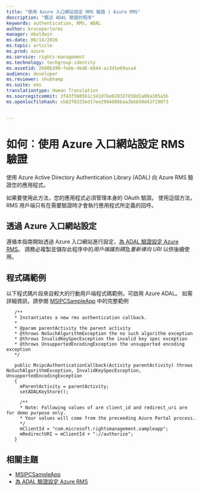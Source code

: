 ```yaml
---
title: "使用 Azure 入口網站設定 RMS 驗證 | Azure RMS"
description: "概述 ADAL 驗證的程序"
keywords: authentication, RMS, ADAL
author: bruceperlerms
manager: mbaldwin
ms.date: 06/14/2016
ms.topic: article
ms.prod: azure
ms.service: rights-management
ms.technology: techgroup-identity
ms.assetid: 2680b399-febb-4bd6-b844-ac3d1e69aca4
audience: developer
ms.reviewer: shubhamp
ms.suite: ems
translationtype: Human Translation
ms.sourcegitcommit: 3f43f5605b1c341d7be618327038d1a86a305a5b
ms.openlocfilehash: cb82f0333ed17ee2994608baa3bbb50d42f19073


---
```


# 如何︰使用 Azure 入口網站設定 RMS 驗證

使用 Azure Active Directory Authentication Library (ADAL) 向 Azure RMS 驗證您的應用程式。

如果要使用此方法，您的應用程式必須管理本身的 OAuth 驗證。 使用這個方法，RMS 用戶端只有在需要驗證時才會執行應用程式所定義的回呼。

## 透過 Azure 入口網站設定
遵循本指南開始透過 Azure 入口網站進行設定，[為 ADAL 驗證設定 Azure RMS](adal-auth.md)。 請務必複製並儲存此程序中的*用戶端識別碼*及*重新導向 URI* 以供後續使用。

## 程式碼範例
以下程式碼片段來自較大的行動用戶端程式碼範例，可啟用 Azure ADAL。 如需詳細資訊，請參閱 [MSIPCSampleApp](https://github.com/AzureAD/rms-sdk-ui-for-android/tree/master/samples/MsipcSampleApp) 中的完整範例

       /**
       * Instantiates a new rms authentication callback.
       *
       * @param parentActivity the parent activity
       * @throws NoSuchAlgorithmException the no such algorithm exception
       * @throws InvalidKeySpecException the invalid key spec exception
       * @throws UnsupportedEncodingException the unsupported encoding exception
       */

       public MsipcAuthenticationCallback(Activity parentActivity) throws NoSuchAlgorithmException, InvalidKeySpecException, UnsupportedEncodingException
       {
         mParentActivity = parentActivity;
         setADALKeyStore();

         /**
         * Note: Following values of are client_id and redirect_uri are for demo purpose only.
         * Your values will come from the preceeding Azure Portal process.
         */
         mClientId = "com.microsoft.rightsmanagement.sampleapp";
         mRedirectURI = mClientId + "://authorize";
       }


## 相關主題

- [MSIPCSampleApp](https://github.com/AzureAD/rms-sdk-ui-for-android/tree/master/samples/MsipcSampleApp)
- [為 ADAL 驗證設定 Azure RMS](adal-auth.md)



<!--HONumber=Jun16_HO4-->


